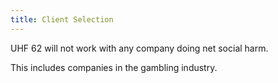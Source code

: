```yaml
---
title: Client Selection
---
```


UHF 62 will not work with any company doing net social harm.

This includes companies in the gambling industry.

